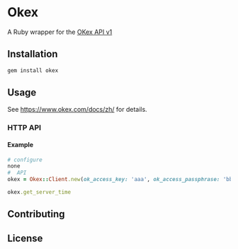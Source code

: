 # Okex

A Ruby wrapper for the [OKex API v1](https://www.okex.me/docs/zh/)

## Installation

```sh
gem install okex
```

## Usage

See https://www.okex.com/docs/zh/ for details.

### HTTP API

#### Example

```ruby
# configure
none
#  API
okex = Okex::Client.new(ok_access_key: 'aaa', ok_access_passphrase: 'bbb', secret_key: 'ccc')

okex.get_server_time
```

## Contributing

## License
